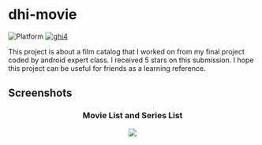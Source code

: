 # dhi-movie
![Platform](https://img.shields.io/badge/platform-Android-brightgreen)
[![ghi4](https://circleci.com/gh/ghi4/dhi-movie.svg?style=shield)](https://circleci.com/gh/ghi4/dhi-movie)


This project is about a film catalog that I worked on from my final project coded by android expert class. I received 5 stars on this submission.
I hope this project can be useful for friends as a learning reference.


## Screenshots
<h3 align="center"> Movie List and Series List </h3>
<p align="center">
  <img src="screenshot/movieList.jpg />
  <img src="screenshot/seriesList.jpg />
</p>
